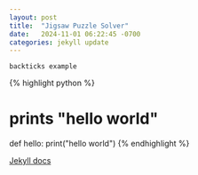 ```yaml
---
layout: post
title:  "Jigsaw Puzzle Solver"
date:   2024-11-01 06:22:45 -0700
categories: jekyll update
---
```

`backticks example`

{% highlight python %}
# prints "hello world"
def hello:
  print("hello world")
{% endhighlight %}

[Jekyll docs][jekyll-docs]

[google]: google.com

[jekyll-docs]: https://jekyllrb.com/docs/home

